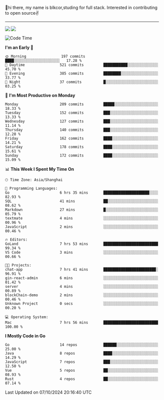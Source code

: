 👋hi there, my name is blkcor,studing for full stack.
Interested in contributing to open source✌️

<hr/>

![](https://github-readme-stats.vercel.app/api?username=blkcor)
<a href="https://github.com/blkcor/github-readme-stats">
    <img align="left" src="https://github-readme-stats.vercel.app/api/top-langs/?username=blkcor&hide=jupyter%20notebook,shaderlab,tex,c%23&langs_count=9" />
</a>


<!--START_SECTION:waka-->
![Code Time](http://img.shields.io/badge/Code%20Time-1%2C357%20hrs%2027%20mins-blue)

**I'm an Early 🐤** 

```text
🌞 Morning                197 commits         ████░░░░░░░░░░░░░░░░░░░░░   17.28 % 
🌆 Daytime                521 commits         ███████████░░░░░░░░░░░░░░   45.70 % 
🌃 Evening                385 commits         ████████░░░░░░░░░░░░░░░░░   33.77 % 
🌙 Night                  37 commits          █░░░░░░░░░░░░░░░░░░░░░░░░   03.25 % 
```
📅 **I'm Most Productive on Monday** 

```text
Monday                   209 commits         █████░░░░░░░░░░░░░░░░░░░░   18.33 % 
Tuesday                  152 commits         ███░░░░░░░░░░░░░░░░░░░░░░   13.33 % 
Wednesday                127 commits         ███░░░░░░░░░░░░░░░░░░░░░░   11.14 % 
Thursday                 140 commits         ███░░░░░░░░░░░░░░░░░░░░░░   12.28 % 
Friday                   162 commits         ████░░░░░░░░░░░░░░░░░░░░░   14.21 % 
Saturday                 178 commits         ████░░░░░░░░░░░░░░░░░░░░░   15.61 % 
Sunday                   172 commits         ████░░░░░░░░░░░░░░░░░░░░░   15.09 % 
```


📊 **This Week I Spent My Time On** 

```text
🕑︎ Time Zone: Asia/Shanghai

💬 Programming Languages: 
Go                       6 hrs 35 mins       █████████████████████░░░░   82.93 % 
SQL                      41 mins             ██░░░░░░░░░░░░░░░░░░░░░░░   08.62 % 
Markdown                 27 mins             █░░░░░░░░░░░░░░░░░░░░░░░░   05.79 % 
textmate                 4 mins              ░░░░░░░░░░░░░░░░░░░░░░░░░   00.96 % 
JavaScript               2 mins              ░░░░░░░░░░░░░░░░░░░░░░░░░   00.46 % 

🔥 Editors: 
GoLand                   7 hrs 53 mins       █████████████████████████   99.34 % 
VS Code                  3 mins              ░░░░░░░░░░░░░░░░░░░░░░░░░   00.66 % 

🐱‍💻 Projects: 
chat-app                 7 hrs 41 mins       ████████████████████████░   96.91 % 
gin-react-admin          6 mins              ░░░░░░░░░░░░░░░░░░░░░░░░░   01.42 % 
server                   4 mins              ░░░░░░░░░░░░░░░░░░░░░░░░░   00.89 % 
blockChain-demo          2 mins              ░░░░░░░░░░░░░░░░░░░░░░░░░   00.46 % 
Unknown Project          0 secs              ░░░░░░░░░░░░░░░░░░░░░░░░░   00.20 % 

💻 Operating System: 
Mac                      7 hrs 56 mins       █████████████████████████   100.00 % 
```

**I Mostly Code in Go** 

```text
Go                       14 repos            ██████░░░░░░░░░░░░░░░░░░░   25.00 % 
Java                     8 repos             ████░░░░░░░░░░░░░░░░░░░░░   14.29 % 
JavaScript               7 repos             ███░░░░░░░░░░░░░░░░░░░░░░   12.50 % 
Vue                      5 repos             ██░░░░░░░░░░░░░░░░░░░░░░░   08.93 % 
Rust                     4 repos             ██░░░░░░░░░░░░░░░░░░░░░░░   07.14 % 
```




 Last Updated on 07/10/2024 20:16:40 UTC
<!--END_SECTION:waka-->


